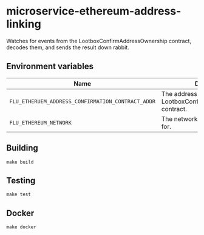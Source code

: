 
# microservice-ethereum-address-linking

Watches for events from the LootboxConfirmAddressOwnership contract, decodes them, and sends the result down rabbit.

## Environment variables

|             Name             |                                  Description
|------------------------------|------------------------------------------------------------------------------|
| `FLU_ETHERUEM_ADDRESS_CONFIRMATION_CONTRACT_ADDR`                      | The address of the LootboxConfirmAddressOwnership contract. |
| `FLU_ETHEREUM_NETWORK`                      | The network the service is running for. |

## Building

    make build

## Testing

    make test

## Docker

    make docker
